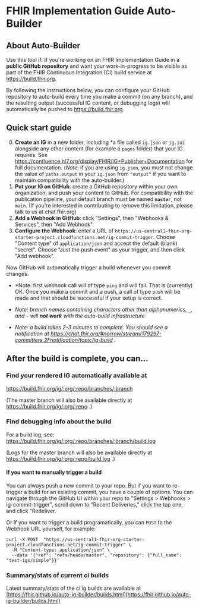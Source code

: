 # FHIR Implementation Guide Auto-Builder

## About Auto-Builder
Use this tool if: If you're working on an FHIR Implementation Guide in a **public GitHub repository** and want your work-in-progress to be visible as part of the FHIR Continuous Integration (CI) build service at https://build.fhir.org.

By following the instructions below, you can configure your GitHub repository to auto-build every time you make a commit (on any branch), and the resulting output (successful IG content, or debugging logs) will automatically be pushed to https://build.fhir.org.

## Quick start guide

0. **Create an IG** in a new folder, including *a file called `ig.json` or `ig.ini` alongside any other content (for example a `pages` folder) that your IG requires. See https://confluence.hl7.org/display/FHIR/IG+Publisher+Documentation for full documentation. (*Note*: if you are using `ig.json`, you must not change the value of `paths.output` in your `ig.json` from `"output"` if you want to maintain compatibility with the auto-builder.)
1. **Put your IG on GitHub**: create a GitHub repository within your own organization, and push your content to GitHub.  For compatibility with the publication pipeline, your default branch must be named **`master`**, not `main`. (If you're interested in contributing to remove this limitation, please talk to us at chat.fhir.org)
2. **Add a Webhook in GitHub**: click "Settings", then "Webhooks & Services", then "Add Webhook".
3. **Configure the Webhook**: enter a URL of `https://us-central1-fhir-org-starter-project.cloudfunctions.net/ig-commit-trigger`. Choose "Content type" of `application/json` and accept the default (blank) "secret". Choose "Just the push event" as your trigger, and then click "Add webhook".

Now GitHub will automatically trigger a build whenever you commit changes. 

* *Note: first webhook call will of type `ping` and will fail. That is (currently) OK. Once you make a commit and a push, a call of type `push` will be made and that should be successful if your setup is correct.

* *Note: branch names containing characters other than alphanumerics, `_`, and `-` will **not work** with the auto-build infrastructure*

* *Note: a build takes 2-3 minutes to complete. You should see a notification at https://chat.fhir.org/#narrow/stream/179297-committers.2Fnotification/topic/ig-build .*

## After the build is complete, you can...

### Find your rendered IG automatically available at

https://build.fhir.org/ig/:org/:repo/branches/:branch

(The master branch will also be available directly at https://build.fhir.org/ig/:org/:repo .)

### Find debugging info about the build

For a build log, see:
https://build.fhir.org/ig/:org/:repo/branches/:branch/build.log

(Logs for the master branch will also be available directly at https://build.fhir.org/ig/:org/:repo/build.log .)

#### If you want to manually trigger a build

You can always push a new commit to your repo. But if you want to re-trigger a build for an existing commit, you have a couple of options. You can navigate through the GitHub UI within your repo to "Settings > Webhooks > ig-commit-trigger", scroll down to "Recent Deliveries," click the top one, and click "Redeliver.

Or if you want to trigger a build programatically, you can `POST` to the Webhook URL yourself, for example:

```
curl -X POST  "https://us-central1-fhir-org-starter-project.cloudfunctions.net/ig-commit-trigger" \
  -H "Content-type: application/json" \
  --data '{"ref": "refs/heads/master", "repository": {"full_name": "test-igs/simple"}}'
```

### Summary/stats of current ci builds
Latest summary/stats of the ci ig builds are available at [https://fhir.github.io/auto-ig-builder/builds.html](https://fhir.github.io/auto-ig-builder/builds.html)
